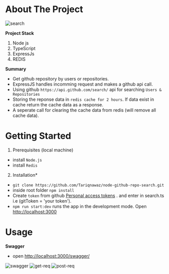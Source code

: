 # About The Project
![search](https://user-images.githubusercontent.com/31206475/107151133-6ff22980-697a-11eb-9821-03132d7316cf.png)

**Project Stack**
1. Node js
2. TypeScript
3. ExpressJs
4. REDIS

**Summary**
* Get github repository by users or repositories.
* ExpressJS handles incomming request and makes a github api call.
* Using github `https://api.github.com/search/` api for searching `Users & Repositories`
* Storing the reponse data in `redis cache for 2 hours`. If data exist in cache return the cache data as a response.
* A seperate call for clearing the cache data from redis (will remove all cache data).


# Getting Started

1. Prerequisites (local machine)  
* install `Node.js`
* install `Redis`

2. Installation*
* `git clone https://github.com/Tariqnawaz/node-github-repo-search.git`
* inside root folder `npm install`
* Create `token` from github [Personal access tokens](https://github.com/settings/tokens) .
  and enter in search.ts i.e (gitToken = 'your token').
* `npm run start:dev` runs the app in the development mode. Open [http://localhost:3000](http://localhost:3000)

# Usage
**Swagger**

* open [http://localhost:3000/swagger/](http://localhost:3000/swagger/)

![swagger](https://user-images.githubusercontent.com/31206475/107152000-0fb1b680-697f-11eb-89f7-07caaba4319b.png)
![get-req](https://user-images.githubusercontent.com/31206475/107151999-0f192000-697f-11eb-8a42-d2b1a7e54034.png)
![post-req](https://user-images.githubusercontent.com/31206475/107151996-0e808980-697f-11eb-877b-4a6b9561405e.png)




